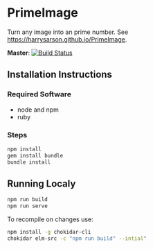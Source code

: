 # PrimeImage

Turn any image into an prime number.
See https://harrysarson.github.io/PrimeImage.

**Master**: [![Build Status](https://travis-ci.com/harrysarson/primeimage.svg?branch=master)](https://travis-ci.com/harrysarson/primeimage)

## Installation Instructions

### Required Software

- node and npm
- ruby

### Steps

```bash
npm install
gem install bundle
bundle install
```

## Running Localy

```bash
npm run build
npm run serve
```

To recompile on changes use:

```bash
npm install -g chokidar-cli
chokidar elm-src -c "npm run build" --intial"
```